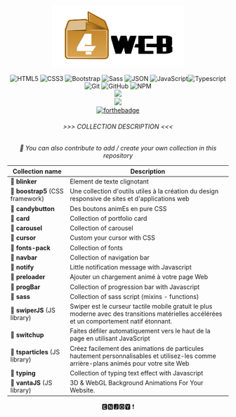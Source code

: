 <div align="center">
<img src="./4web.png" width="300">

![HTML5](https://img.shields.io/badge/-HTML5-777?style=flat&logo=html5&logoColor=ffffff&labelColor=E34F26) ![CSS3](https://img.shields.io/badge/-CSS3-777?style=flat&logo=css3&logoColor=ffffff&labelColor=1572B6) ![Bootstrap](https://img.shields.io/badge/-Bootstrap-777?style=flat&logo=bootstrap&logoColor=ffffff&labelColor=563D7C) ![Sass](https://img.shields.io/badge/-Sass-777?style=flat&logo=sass&logoColor=ffffff&labelColor=%23CC6699) ![JSON](https://img.shields.io/badge/-JSON-777?style=flat&logo=JSON&logoColor=777&labelColor=ffffff) ![JavaScript](https://img.shields.io/badge/-JavaScript-777?style=flat&logo=javascript&logoColor=dbb332&labelColor=ffffff)![Typescript](https://img.shields.io/badge/-Typescript-777?style=flat&logo=typescript&logoColor=dodgerblue&labelColor=ffffff)
![Git](https://img.shields.io/badge/-Git-777?style=flat&logo=git&logoColor=F05032&labelColor=ffffff) ![GitHub](https://img.shields.io/badge/-GitHub-777?style=flat&logo=github&logoColor=777&labelColor=ffffff) ![NPM](https://img.shields.io/badge/-NPM-777?style=flat&logo=npm&labelColor=ffffff)<br>
<img src="https://forthebadge.com/images/badges/built-by-developers.svg" width="175">
<br>
<img src="https://forthebadge.com/images/badges/built-with-love.svg" width="104">
<br>
[![forthebadge](https://forthebadge.com/images/badges/for-you.svg)](https://forthebadge.com)
<br>
<h6>>>> COLLECTION DESCRIPTION <<<</h6>

*📨 You can also contribute to add / create your own collection in this repository*
</div>

|<center>Collection name</center>|<center>Description</center>|
|:-|:-|
|📌 **blinker**|Element de texte clignotant|
|📌 **boostrap5** (CSS framework)|Une collection d'outils utiles à la création du design responsive de sites et d'applications web|
|📌 **candybutton**|Des boutons animEs en pure CSS|
|📌 **card**|Collection of portfolio card|
|📌 **carousel**|Collection of carousel|
|📌 **cursor**|Custom your cursor with CSS|
|📌 **fonts-pack**|Collection of fonts|
|📌 **navbar**|Collection of navigation bar|
|📌 **notify**|Little notification message with Javascript|
|📌 **preloader**|Ajouter un chargement animé à votre page Web|
|📌 **progBar**|Collection of progression bar with Javascript|
|📌 **sass**|Collection of sass script (mixins - functions)|
|📌 **swiperJS** (JS library)|Swiper est le curseur tactile mobile gratuit le plus moderne avec des transitions matérielles accélérées et un comportement natif étonnant.|
|📌 **switchup**|Faites défiler automatiquement vers le haut de la page en utilisant JavaScript|
|📌 **tsparticles** (JS library)|Créez facilement des animations de particules hautement personnalisables et utilisez-les comme arrière-plans animés pour votre site Web|
|📌 **typing**|Collection of typing text effect with Javascript|
|📌 **vantaJS** (JS library)|3D & WebGL Background Animations For Your Website.|
<center>
🅴🅽🅹🅾🆈 ❗
</center>

